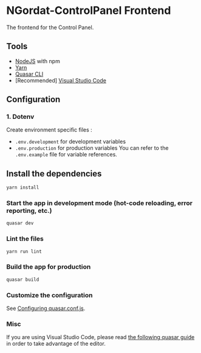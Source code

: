 # NGordat-ControlPanel Frontend

The frontend for the Control Panel.

## Tools

- [NodeJS](https://nodejs.org/en/) with npm
- [Yarn](https://yarnpkg.com/en/)
- [Quasar CLI](https://quasar.dev/quasar-cli/installation)
- [Recommended] [Visual Studio Code](https://code.visualstudio.com/)

## Configuration

### 1. Dotenv  

Create environment specific files :

- `.env.development` for development variables
- `.env.production` for production variables
You can refer to the `.env.example` file for variable references.

## Install the dependencies

```bash
yarn install
```

### Start the app in development mode (hot-code reloading, error reporting, etc.)

```bash
quasar dev
```

### Lint the files

```bash
yarn run lint
```

### Build the app for production

```bash
quasar build
```

### Customize the configuration

See [Configuring quasar.conf.js](https://quasar.dev/quasar-cli/quasar-conf-js).

### Misc

If you are using Visual Studio Code, please read [the following quasar guide](https://quasar.dev/start/vs-code-configuration#Introduction) in order to take advantage of the editor.
